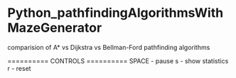 # Python_pathfindingAlgorithmsWithMazeGenerator
comparision of A* vs Dijkstra vs Bellman-Ford pathfinding algorithms

========== CONTROLS ==========
SPACE - pause
s	  - show statistics
r	  -	reset

